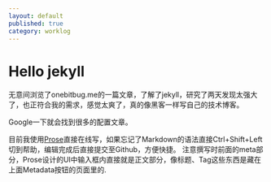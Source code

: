 ```yaml
---
layout: default
published: true
category: worklog
---
```


# Hello jekyll

无意间浏览了onebitbug.me的一篇文章，了解了jekyll，研究了两天发现太强大了，也正符合我的需求，感觉太爽了，真的像黑客一样写自己的技术博客。

Google一下就会找到很多的配置文章。

目前我使用[Prose](http://prose.io)直接在线写，如果忘记了Markdown的语法直接Ctrl+Shift+Left切到帮助，编辑完成后直接提交至Github，方便快捷。
注意撰写时前面的meta部分，Prose设计的UI中输入框内直接就是正文部分，像标题、Tag这些东西是藏在上面Metadata按钮的页面里的.